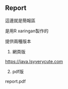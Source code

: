 ## Report

這邊就是簡報區

是用R xaringan製作的

提供兩種版本

1. 網頁版

https://java.lsyverycute.com

2. pdf版

report.pdf
